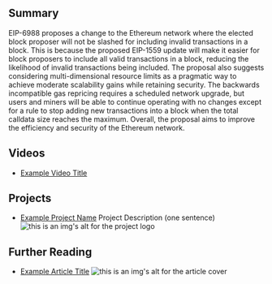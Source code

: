 ## Summary

EIP-6988 proposes a change to the Ethereum network where the elected block proposer will not be slashed for including invalid transactions in a block. This is because the proposed EIP-1559 update will make it easier for block proposers to include all valid transactions in a block, reducing the likelihood of invalid transactions being included. The proposal also suggests considering multi-dimensional resource limits as a pragmatic way to achieve moderate scalability gains while retaining security. The backwards incompatible gas repricing requires a scheduled network upgrade, but users and miners will be able to continue operating with no changes except for a rule to stop adding new transactions into a block when the total calldata size reaches the maximum. Overall, the proposal aims to improve the efficiency and security of the Ethereum network.

## Videos

- [Example Video Title](https://www.youtube.com/watch?v=TDGq4aeevgY)

## Projects

- [Example Project Name](https://xxxx.xxx/xxxxx) Project Description (one sentence) ![this is an img's alt for the project logo](https://xxxx.xxx/project-logo.xxx)

## Further Reading

- [Example Article Title](https://xxxx.xxx/xxxxx) ![this is an img's alt for the article cover](https://xxxx.xxx/article-cover.xxx)
